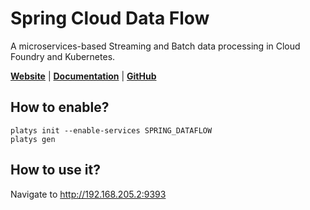 # Spring Cloud Data Flow

A microservices-based Streaming and Batch data processing in Cloud Foundry and Kubernetes.

**[Website](https://spring.io/projects/spring-cloud-dataflow)** | **[Documentation](https://spring.io/projects/spring-cloud-dataflow)** | **[GitHub](https://github.com/spring-cloud/spring-cloud-dataflow)**

## How to enable?

```
platys init --enable-services SPRING_DATAFLOW
platys gen
```

## How to use it?

Navigate to <http://192.168.205.2:9393>